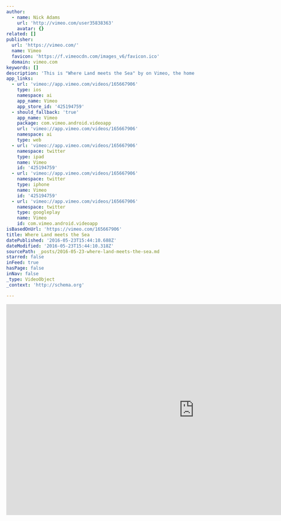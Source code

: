 ```yaml
---
author:
  - name: Nick Adams
    url: 'http://vimeo.com/user35838363'
    avatar: {}
related: []
publisher:
  url: 'https://vimeo.com/'
  name: Vimeo
  favicon: 'https://f.vimeocdn.com/images_v6/favicon.ico'
  domain: vimeo.com
keywords: []
description: 'This is "Where Land meets the Sea" by on Vimeo, the home for high quality videos and the people who love them.'
app_links:
  - url: 'vimeo://app.vimeo.com/videos/165667906'
    type: ios
    namespace: ai
    app_name: Vimeo
    app_store_id: '425194759'
  - should_fallback: 'true'
    app_name: Vimeo
    package: com.vimeo.android.videoapp
    url: 'vimeo://app.vimeo.com/videos/165667906'
    namespace: ai
    type: web
  - url: 'vimeo://app.vimeo.com/videos/165667906'
    namespace: twitter
    type: ipad
    name: Vimeo
    id: '425194759'
  - url: 'vimeo://app.vimeo.com/videos/165667906'
    namespace: twitter
    type: iphone
    name: Vimeo
    id: '425194759'
  - url: 'vimeo://app.vimeo.com/videos/165667906'
    namespace: twitter
    type: googleplay
    name: Vimeo
    id: com.vimeo.android.videoapp
isBasedOnUrl: 'https://vimeo.com/165667906'
title: Where Land meets the Sea
datePublished: '2016-05-23T15:44:10.688Z'
dateModified: '2016-05-23T15:44:10.318Z'
sourcePath: _posts/2016-05-23-where-land-meets-the-sea.md
starred: false
inFeed: true
hasPage: false
inNav: false
_type: VideoObject
_context: 'http://schema.org'

---
```

<iframe src="https://cdn.embedly.com/widgets/media.html?src=https%3A%2F%2Fplayer.vimeo.com%2Fvideo%2F165667906&amp;url=https%3A%2F%2Fvimeo.com%2F165667906&amp;image=http%3A%2F%2Fi.vimeocdn.com%2Fvideo%2F569615436_1280.jpg&amp;key=b7d04c9b404c499eba89ee7072e1c4f7&amp;type=text%2Fhtml&amp;schema=vimeo" width="1000" height="563" scrolling="no" frameborder="0" allowfullscreen="" style=""></iframe>